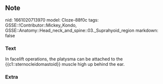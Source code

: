 ## Note
nid: 1661020713970
model: Cloze-88f0c
tags: GSSE::!Contributor::Mickey_Kondo, GSSE::Anatomy::Head_neck_and_spine::03._Suprahyoid_region
markdown: false

### Text
In facelift operations, the platysma can be attached to the {{c1::sternocleidomastoid}} muscle high up behind the ear.

### Extra

